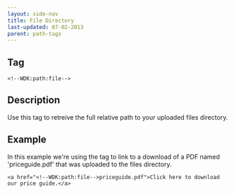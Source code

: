```yaml
---
layout: side-nav
title: File Directory
last-updated: 07-02-2013
parent: path-tags
---
```


## Tag

`<!--WDK:path:file-->`

## Description

Use this tag to retreive the full relative path to your uploaded files directory.

## Example

In this example we're using the tag to link to a download of a PDF named 'priceguide.pdf' that was uploaded to the files directory.

~~~
<a href="<!--WDK:path:file-->priceguide.pdf">Click here to download our price guide.</a>
~~~